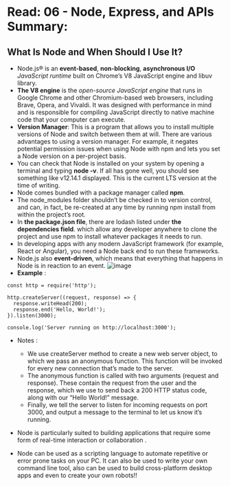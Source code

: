 # Read: 06 - Node, Express, and APIs Summary:
## What Is Node and When Should I Use It?
* Node.js® is an **event-based**, **non-blocking**, **asynchronous I/O** *JavaScript runtime* built on Chrome’s V8 JavaScript engine and libuv library.
* **The V8 engine** is the *open-source JavaScript engine* that runs in Google Chrome and other Chromium-based web browsers, including Brave, Opera, and Vivaldi. It was designed with performance in mind and is responsible for compiling JavaScript directly to native machine code that your computer can execute.
* **Version Manager**: This is a program that allows you to install multiple versions of Node and switch between them at will. There are various advantages to using a version manager. For example, it negates potential permission issues when using Node with npm and lets you set a Node version on a per-project basis.
* You can check that Node is installed on your system by opening a terminal and typing **node -v**. If all has gone well, you should see something like v12.14.1 displayed. This is the current LTS version at the time of writing.
* Node comes bundled with a package manager called **npm**.
* The node_modules folder shouldn’t be checked in to version control, and can, in fact, be re-created at any time by running npm install from within the project’s root.
* In **the package.json file**, there are lodash listed under **the dependencies field**. which allow any developer anywhere to clone the project and use npm to install whatever packages it needs to run.
* In developing apps with any modern JavaScript framework (for example, React or Angular), you need a Node back end to run these frameworks. 
* Node.js also **event-driven**, which means that everything that happens in Node is in reaction to an event.
![image](https://uploads.sitepoint.com/wp-content/uploads/2012/10/1516152673node_event_loop.png)
* **Example** :
```
const http = require('http');

http.createServer((request, response) => {
  response.writeHead(200);
  response.end('Hello, World!');
}).listen(3000);

console.log('Server running on http://localhost:3000');
```
* Notes : 
  * We use createServer method to create a new web server object, to which we pass an anonymous function. This function will be invoked for every new connection that’s made to the server.
  * The anonymous function is called with two arguments (request and response). These contain the request from the user and the response, which we use to send back a 200 HTTP status code, along with our “Hello World!” message.
  * Finally, we tell the server to listen for incoming requests on port 3000, and output a message to the terminal to let us know it’s running.

* Node is particularly suited to building applications that require some form of real-time interaction or collaboration .
* Node can be used as a scripting language to automate repetitive or error prone tasks on your PC. It can also be used to write your own command line tool, also can be used to build cross-platform desktop apps and even to create your own robots!!

